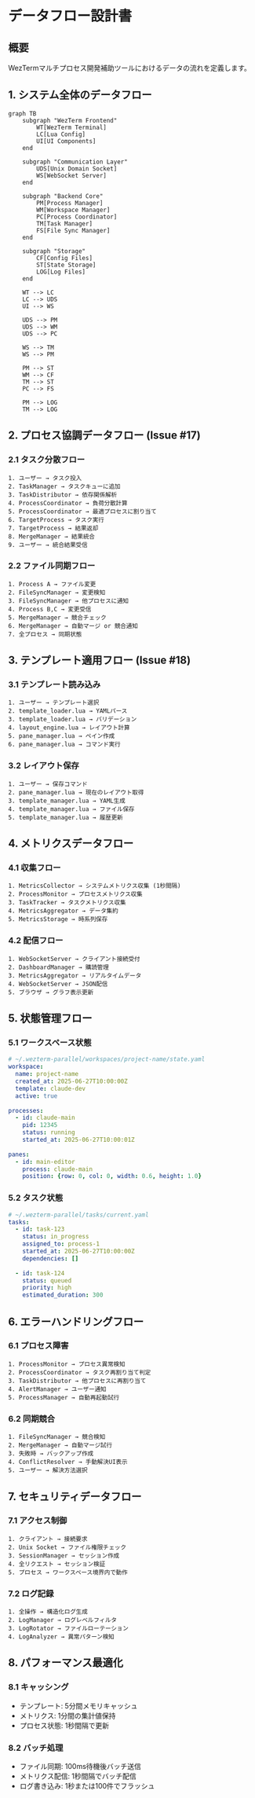 # データフロー設計書

## 概要

WezTermマルチプロセス開発補助ツールにおけるデータの流れを定義します。

## 1. システム全体のデータフロー

```mermaid
graph TB
    subgraph "WezTerm Frontend"
        WT[WezTerm Terminal]
        LC[Lua Config]
        UI[UI Components]
    end
    
    subgraph "Communication Layer"
        UDS[Unix Domain Socket]
        WS[WebSocket Server]
    end
    
    subgraph "Backend Core"
        PM[Process Manager]
        WM[Workspace Manager]
        PC[Process Coordinator]
        TM[Task Manager]
        FS[File Sync Manager]
    end
    
    subgraph "Storage"
        CF[Config Files]
        ST[State Storage]
        LOG[Log Files]
    end
    
    WT --> LC
    LC --> UDS
    UI --> WS
    
    UDS --> PM
    UDS --> WM
    UDS --> PC
    
    WS --> TM
    WS --> PM
    
    PM --> ST
    WM --> CF
    TM --> ST
    PC --> FS
    
    PM --> LOG
    TM --> LOG
```

## 2. プロセス協調データフロー (Issue #17)

### 2.1 タスク分散フロー

```
1. ユーザー → タスク投入
2. TaskManager → タスクキューに追加
3. TaskDistributor → 依存関係解析
4. ProcessCoordinator → 負荷分散計算
5. ProcessCoordinator → 最適プロセスに割り当て
6. TargetProcess → タスク実行
7. TargetProcess → 結果返却
8. MergeManager → 結果統合
9. ユーザー → 統合結果受信
```

### 2.2 ファイル同期フロー

```
1. Process A → ファイル変更
2. FileSyncManager → 変更検知
3. FileSyncManager → 他プロセスに通知
4. Process B,C → 変更受信
5. MergeManager → 競合チェック
6. MergeManager → 自動マージ or 競合通知
7. 全プロセス → 同期状態
```

## 3. テンプレート適用フロー (Issue #18)

### 3.1 テンプレート読み込み

```
1. ユーザー → テンプレート選択
2. template_loader.lua → YAMLパース
3. template_loader.lua → バリデーション
4. layout_engine.lua → レイアウト計算
5. pane_manager.lua → ペイン作成
6. pane_manager.lua → コマンド実行
```

### 3.2 レイアウト保存

```
1. ユーザー → 保存コマンド
2. pane_manager.lua → 現在のレイアウト取得
3. template_manager.lua → YAML生成
4. template_manager.lua → ファイル保存
5. template_manager.lua → 履歴更新
```

## 4. メトリクスデータフロー

### 4.1 収集フロー

```
1. MetricsCollector → システムメトリクス収集 (1秒間隔)
2. ProcessMonitor → プロセスメトリクス収集
3. TaskTracker → タスクメトリクス収集
4. MetricsAggregator → データ集約
5. MetricsStorage → 時系列保存
```

### 4.2 配信フロー

```
1. WebSocketServer → クライアント接続受付
2. DashboardManager → 購読管理
3. MetricsAggregator → リアルタイムデータ
4. WebSocketServer → JSON配信
5. ブラウザ → グラフ表示更新
```

## 5. 状態管理フロー

### 5.1 ワークスペース状態

```yaml
# ~/.wezterm-parallel/workspaces/project-name/state.yaml
workspace:
  name: project-name
  created_at: 2025-06-27T10:00:00Z
  template: claude-dev
  active: true
  
processes:
  - id: claude-main
    pid: 12345
    status: running
    started_at: 2025-06-27T10:00:01Z
    
panes:
  - id: main-editor
    process: claude-main
    position: {row: 0, col: 0, width: 0.6, height: 1.0}
```

### 5.2 タスク状態

```yaml
# ~/.wezterm-parallel/tasks/current.yaml
tasks:
  - id: task-123
    status: in_progress
    assigned_to: process-1
    started_at: 2025-06-27T10:00:00Z
    dependencies: []
    
  - id: task-124
    status: queued
    priority: high
    estimated_duration: 300
```

## 6. エラーハンドリングフロー

### 6.1 プロセス障害

```
1. ProcessMonitor → プロセス異常検知
2. ProcessCoordinator → タスク再割り当て判定
3. TaskDistributor → 他プロセスに再割り当て
4. AlertManager → ユーザー通知
5. ProcessManager → 自動再起動試行
```

### 6.2 同期競合

```
1. FileSyncManager → 競合検知
2. MergeManager → 自動マージ試行
3. 失敗時 → バックアップ作成
4. ConflictResolver → 手動解決UI表示
5. ユーザー → 解決方法選択
```

## 7. セキュリティデータフロー

### 7.1 アクセス制御

```
1. クライアント → 接続要求
2. Unix Socket → ファイル権限チェック
3. SessionManager → セッション作成
4. 全リクエスト → セッション検証
5. プロセス → ワークスペース境界内で動作
```

### 7.2 ログ記録

```
1. 全操作 → 構造化ログ生成
2. LogManager → ログレベルフィルタ
3. LogRotator → ファイルローテーション
4. LogAnalyzer → 異常パターン検知
```

## 8. パフォーマンス最適化

### 8.1 キャッシング

- テンプレート: 5分間メモリキャッシュ
- メトリクス: 1分間の集計値保持
- プロセス状態: 1秒間隔で更新

### 8.2 バッチ処理

- ファイル同期: 100ms待機後バッチ送信
- メトリクス配信: 1秒間隔でバッチ配信
- ログ書き込み: 1秒または100件でフラッシュ